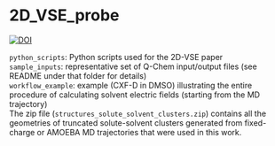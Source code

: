 # 2D_VSE_probe
[![DOI](https://zenodo.org/badge/408633470.svg)](https://zenodo.org/doi/10.5281/zenodo.6300008)

`python_scripts`: Python scripts used for the 2D-VSE paper  
`sample_inputs`: representative set of Q-Chem input/output files (see README under that folder for details)  
`workflow_example`: example (CXF-D in DMSO) illustrating the entire procedure of calculating solvent electric fields (starting from the MD trajectory)  
The zip file (`structures_solute_solvent_clusters.zip`) contains all the geometries of truncated solute-solvent clusters generated from fixed-charge or AMOEBA MD trajectories that were used in this work.
